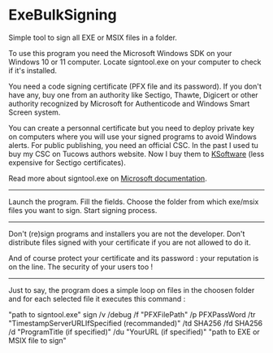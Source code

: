 # ExeBulkSigning
Simple tool to sign all EXE or MSIX files in a folder.


To use this program you need the Microsoft Windows SDK on your Windows 10 or 11 computer. Locate signtool.exe on your computer to check if it's installed.

You need a code signing certificate (PFX file and its password). If you don't have any, buy one from an authority like Sectigo, Thawte, Digicert or other authority recognized by Microsoft for Authenticode and Windows Smart Screen system.

You can create a personnal certificate but you need to deploy private key on computers where you will use your signed programs to avoid Windows alerts. For public publishing, you need an official CSC. In the past I used tu buy my CSC on Tucows authors website. Now I buy them to [KSoftware](https://www.ksoftware.net) (less expensive for Sectigo certificates).

Read more about signtool.exe on [Microsoft documentation](https://docs.microsoft.com/en-us/windows-hardware/drivers/devtest/signtool).

-----

Launch the program.
Fill the fields.
Choose the folder from which exe/msix files you want to sign.
Start signing process.

-----

Don't (re)sign programs and installers you are not the developer.
Don't distribute files signed with your certificate if you are not allowed to do it.

And of course protect your certificate and its password : your reputation is on the line. The security of your users too !

-----

Just to say, the program does a simple loop on files in the choosen folder and for each selected file it executes this command :

"path to signtool.exe" sign /v /debug /f "PFXFilePath" /p PFXPassWord /tr "TimestampServerURLIfSpecified (recommanded)" /td SHA256 /fd SHA256 /d "ProgramTitle (if specified)" /du "YourURL (if specified)" "path to EXE or MSIX file to sign"
